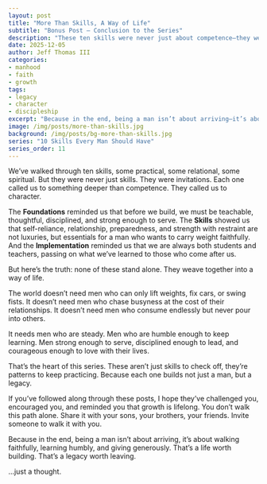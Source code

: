 ```yaml
---
layout: post
title: "More Than Skills, A Way of Life"
subtitle: "Bonus Post – Conclusion to the Series"
description: "These ten skills were never just about competence—they were about character, legacy, and a way of life worth passing on."
date: 2025-12-05
author: Jeff Thomas III
categories:  
- manhood  
- faith  
- growth
tags:  
- legacy  
- character  
- discipleship  
excerpt: "Because in the end, being a man isn’t about arriving—it’s about walking faithfully, learning humbly, and giving generously."
image: /img/posts/more-than-skills.jpg
background: /img/posts/bg-more-than-skills.jpg
series: "10 Skills Every Man Should Have"
series_order: 11
---
```


We’ve walked through ten skills, some practical, some relational, some spiritual. But they were never just skills. They were invitations. Each one called us to something deeper than competence. They called us to character.  

The **Foundations** reminded us that before we build, we must be teachable, thoughtful, disciplined, and strong enough to serve. The **Skills** showed us that self-reliance, relationship, preparedness, and strength with restraint are not luxuries, but essentials for a man who wants to carry weight faithfully. And the **Implementation** reminded us that we are always both students and teachers, passing on what we’ve learned to those who come after us.  

But here’s the truth: none of these stand alone. They weave together into a way of life.  

The world doesn’t need men who can only lift weights, fix cars, or swing fists. It doesn’t need men who chase busyness at the cost of their relationships. It doesn’t need men who consume endlessly but never pour into others.  

It needs men who are steady. Men who are humble enough to keep learning. Men strong enough to serve, disciplined enough to lead, and courageous enough to love with their lives.  

That’s the heart of this series. These aren’t just skills to check off, they’re patterns to keep practicing. Because each one builds not just a man, but a legacy.  

If you’ve followed along through these posts, I hope they’ve challenged you, encouraged you, and reminded you that growth is lifelong. You don’t walk this path alone. Share it with your sons, your brothers, your friends. Invite someone to walk it with you.  

Because in the end, being a man isn’t about arriving, it’s about walking faithfully, learning humbly, and giving generously. That’s a life worth building. That’s a legacy worth leaving.  

…just a thought.  

<!--stackedit_data:
eyJoaXN0b3J5IjpbLTExMDQ2Mzk4NzddfQ==
-->